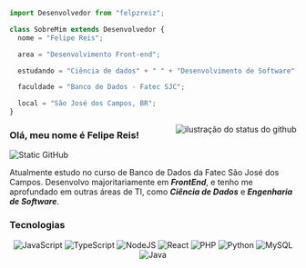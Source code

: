 ```js
import Desenvolvedor from "felpzreiz";

class SobreMim extends Desenvolvedor {
  nome = "Felipe Reis";

  area = "Desenvolvimento Front-end";

  estudando = "Ciência de dados" + " " + "Desenvolvimento de Software"

  faculdade = "Banco de Dados - Fatec SJC";

  local = "São José dos Campos, BR";
}
```

<img align='right' src="https://github-readme-stats.vercel.app/api?username=felpzreiz&show_icons=true&title_color=ffffff&text_color=ffffff&icon_color=79c0ff&bg_color=161b22&border_color=161b22&cache_seconds=2300" alt="ilustração do status do github">

### Olá, meu nome é Felipe Reis!

<img src="https://img.shields.io/static/v1?label=Overview&message=felpzreiz&color=161b22&style=for-the-badge&logo=GitHub" alt="Static GitHub">

<p>Atualmente estudo no curso de Banco de Dados da Fatec São José dos Campos. Desenvolvo majoritariamente em <b><i>FrontEnd</i></b>, e tenho me aprofundado em outras áreas de TI, como <b><i>Ciência de Dados</i></b> e <b><i>Engenharia de Software</i></b>.</p>

### Tecnologias<br>
<div align = "center">
  
![JavaScript](https://img.shields.io/badge/javascript-%23323330.svg?style=for-the-badge&logo=javascript&logoColor=%23F7DF1E) ![TypeScript](https://img.shields.io/badge/typescript-%23007ACC.svg?style=for-the-badge&logo=typescript&logoColor=white) ![NodeJS](https://img.shields.io/badge/node.js-6DA55F?style=for-the-badge&logo=node.js&logoColor=white) ![React](https://img.shields.io/badge/react-%2320232a.svg?style=for-the-badge&logo=react&logoColor=%2361DAFB) ![PHP](https://img.shields.io/badge/php-%23777BB4.svg?style=for-the-badge&logo=php&logoColor=white) ![Python](https://img.shields.io/badge/python-3670A0?style=for-the-badge&logo=python&logoColor=ffdd54) ![MySQL](https://img.shields.io/badge/mysql-4479A1.svg?style=for-the-badge&logo=mysql&logoColor=white) ![Java](https://img.shields.io/badge/java-%23ED8B00.svg?style=for-the-badge&logo=openjdk&logoColor=white) 

</div>
